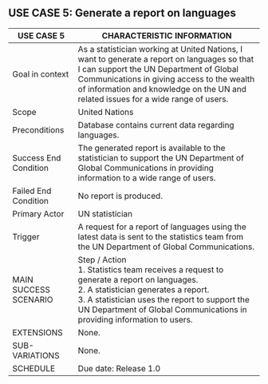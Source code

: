## USE CASE 5: Generate a report on languages

| USE CASE 5 | CHARACTERISTIC INFORMATION |   
| --------------- | ------------ | 
| Goal in context | As a statistician working at United Nations, I want to generate a report on languages so that I can support the UN Department of Global Communications in giving access to the wealth of information and knowledge on the UN and related issues for a wide range of users. |
| Scope           | United Nations            |
| Preconditions | Database contains current data regarding languages. |
| Success End Condition | The generated report is available to the statistician to support the UN Department of Global Communications in providing information to a wide range of users.|
| Failed End Condition | No report is produced. |
| Primary Actor | UN statistician  |
| Trigger         | A request for a report of languages using the latest data is sent to the statistics team from the UN Department of Global Communications.|
| MAIN SUCCESS SCENARIO | Step / Action <br>1. Statistics team receives a request to generate a report on languages. <br>2. A statistician generates a report. <br>3. A statistician uses the report to support the UN Department of Global Communications in providing  information to users. <br> |
| EXTENSIONS  | None. |
| SUB-VARIATIONS | None. |
| SCHEDULE | Due date: Release 1.0 |
